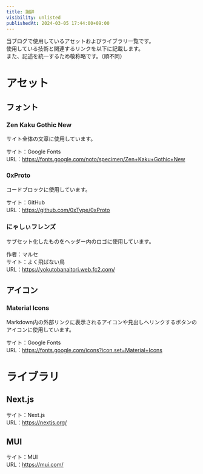 ```yaml
---
title: 謝辞
visibility: unlisted
publishedAt: 2024-03-05 17:44:00+09:00
---
```


当ブログで使用しているアセットおよびライブラリ一覧です。  
使用している技術と関連するリンクを以下に記載します。  
また、記述を統一するため敬称略です。（順不同）

# アセット

## フォント

### Zen Kaku Gothic New

サイト全体の文章に使用しています。

サイト：Google Fonts  
URL：https://fonts.google.com/noto/specimen/Zen+Kaku+Gothic+New

### 0xProto 

コードブロックに使用しています。

サイト：GitHub  
URL：https://github.com/0xType/0xProto

### にゃしぃフレンズ

サブセット化したものをヘッダー内のロゴに使用しています。

作者：マルセ  
サイト：よく飛ばない鳥  
URL：https://yokutobanaitori.web.fc2.com/

## アイコン

### Material Icons

Markdown内の外部リンクに表示されるアイコンや見出しへリンクするボタンのアイコンに使用しています。

サイト：Google Fonts  
URL：https://fonts.google.com/icons?icon.set=Material+Icons

# ライブラリ

## Next.js

サイト：Next.js  
URL：https://nextjs.org/

## MUI

サイト：MUI  
URL：https://mui.com/
